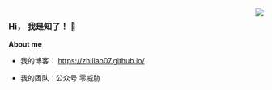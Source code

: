 <img align="right" src="https://github-readme-stats.vercel.app/api?username=zhiliao07&show_icons=true&icon_color=CE1D2D&text_color=718096&bg_color=ffffff&hide_title=true" />

### Hi， 我是知了！ 👋

**About me**

- 我的博客： https://zhiliao07.github.io/

- 我的团队：公众号 零威胁
